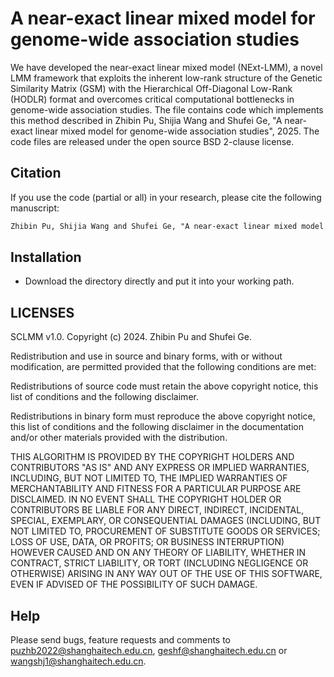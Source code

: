 # A near-exact linear mixed model for genome-wide association studies

We have developed the near-exact linear mixed model (NExt-LMM), a novel LMM framework that exploits the inherent low-rank structure of the Genetic Similarity Matrix (GSM) with the Hierarchical Off-Diagonal Low-Rank (HODLR) format and overcomes critical computational bottlenecks in genome-wide association studies. The file contains code which implements this method described in Zhibin Pu, Shijia Wang and Shufei Ge, "A near-exact linear mixed model for genome-wide association studies", 2025. The code files are released under the open source BSD 2-clause license. 

## Citation
If you use the code (partial or all) in your research, please cite the following manuscript:

```diff
Zhibin Pu, Shijia Wang and Shufei Ge, "A near-exact linear mixed model for genome-wide association studies", 2025.
```

## Installation
+ Download the directory directly and put it into your working path.

## LICENSES

SCLMM v1.0. Copyright (c) 2024. Zhibin Pu and Shufei Ge.

Redistribution and use in source and binary forms, with or without modification, are permitted provided that the following conditions are met:

Redistributions of source code must retain the above copyright notice, this list of conditions and the following disclaimer.

Redistributions in binary form must reproduce the above copyright notice, this list of conditions and the following disclaimer in the documentation and/or other materials provided with the distribution.

THIS ALGORITHM IS PROVIDED BY THE COPYRIGHT HOLDERS AND CONTRIBUTORS "AS IS" AND ANY EXPRESS OR IMPLIED WARRANTIES, INCLUDING, BUT NOT LIMITED TO, THE IMPLIED WARRANTIES OF MERCHANTABILITY AND FITNESS FOR A PARTICULAR PURPOSE ARE DISCLAIMED. IN NO EVENT SHALL THE COPYRIGHT HOLDER OR CONTRIBUTORS BE LIABLE FOR ANY DIRECT, INDIRECT, INCIDENTAL, SPECIAL, EXEMPLARY, OR CONSEQUENTIAL DAMAGES (INCLUDING, BUT NOT LIMITED TO, PROCUREMENT OF SUBSTITUTE GOODS OR SERVICES; LOSS OF USE, DATA, OR PROFITS; OR BUSINESS INTERRUPTION) HOWEVER CAUSED AND ON ANY THEORY OF LIABILITY, WHETHER IN CONTRACT, STRICT LIABILITY, OR TORT (INCLUDING NEGLIGENCE OR OTHERWISE) ARISING IN ANY WAY OUT OF THE USE OF THIS SOFTWARE, EVEN IF ADVISED OF THE POSSIBILITY OF SUCH DAMAGE.

## Help
Please send bugs, feature requests and comments to puzhb2022@shanghaitech.edu.cn, geshf@shanghaitech.edu.cn or wangshj1@shanghaitech.edu.cn.
